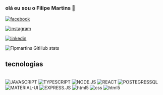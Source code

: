 ### olá eu sou o Filipe Martins 👋

[![facebook](https://img.shields.io/badge/Facebook-1877F2?style=for-the-badge&logo=facebook&logoColor=white
)](https://www.facebook.com/profile.php?id=100006128257906)

[![instagram](https://img.shields.io/badge/Instagram-E4405F?style=for-the-badge&logo=instagram&logoColor=white
)](https://www.instagram.com/alony_filipe/)

[![linkedin](https://img.shields.io/badge/LinkedIn-0077B5?style=for-the-badge&logo=linkedin&logoColor=white
)](https://www.linkedin.com/in/filipe-martins-developer/)

![Flpmartins GitHub stats](https://github-readme-stats.vercel.app/api?username=flpmartins&show_icons=true&theme=dark)

## tecnologias

<div style="display: inline_block"><br>
<img alt="JAVASCRIPT" src="https://img.shields.io/badge/JavaScript-F7DF1E?style=for-the-badge&logo=javascript&logoColor=black
" align="center">
<img alt="TYPESCRIPT" src="https://img.shields.io/badge/TypeScript-007ACC?style=for-the-badge&logo=typescript&logoColor=white
" align="center">
<img alt="NODE.JS" src="https://img.shields.io/badge/Node.js-43853D?style=for-the-badge&logo=node.js&logoColor=white
" align="center">
<img alt="REACT" src="https://img.shields.io/badge/React-20232A?style=for-the-badge&logo=react&logoColor=61DAFB
" align="center">
<img alt="POSTEGRESSQL" src="https://img.shields.io/badge/PostgreSQL-316192?style=for-the-badge&logo=postgresql&logoColor=white
" align="center">
<img alt="MATERIAL-UI" src="https://img.shields.io/badge/Material--UI-0081CB?style=for-the-badge&logo=material-ui&logoColor=white
" align="center">
<img alt="EXPRESS.JS" src="https://img.shields.io/badge/Express.js-404D59?style=for-the-badge
" align="center">
<img alt="html5" src="https://img.shields.io/badge/HTML5-E34F26?style=for-the-badge&logo=html5&logoColor=white
" align="center">
<img alt="css" src="https://img.shields.io/badge/CSS3-1572B6?style=for-the-badge&logo=css3&logoColor=white
" align="center">
<img alt="html5" src="https://img.shields.io/badge/React_Router-CA4245?style=for-the-badge&logo=react-router&logoColor=white
" align="center">
 </div>
